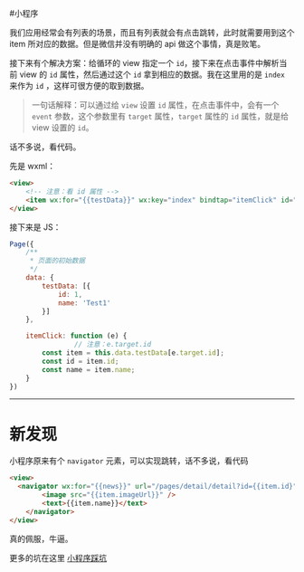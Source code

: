 #小程序

我们应用经常会有列表的场景，而且有列表就会有点击跳转，此时就需要用到这个 item 所对应的数据。但是微信并没有明确的 api 做这个事情，真是败笔。

接下来有个解决方案：给循环的 view 指定一个 `id`，接下来在点击事件中解析当前 view 的 `id` 属性，然后通过这个 `id` 拿到相应的数据。我在这里用的是 `index` 来作为 `id` ，这样可很方便的取到数据。

> 一句话解释：可以通过给 `view` 设置 `id` 属性，在点击事件中，会有一个 `event` 参数，这个参数里有 `target` 属性，`target` 属性的 `id` 属性，就是给 view 设置的 `id`。

话不多说，看代码。

先是 wxml：

```html
<view>
	<!-- 注意：看 id 属性 -->
	<item wx:for="{{testData}}" wx:key="index" bindtap="itemClick" id="{{index}}"></item>
</view>
```

接下来是 JS：

```jsx
Page({
    /**
     * 页面的初始数据
     */
    data: {
        testData: [{
            id: 1,
            name: 'Test1'
        }]
    },

    itemClick: function (e) {
				// 注意：e.target.id
        const item = this.data.testData[e.target.id];
        const id = item.id;
        const name = item.name;
    }
})
```

---

# 新发现

小程序原来有个 `navigator` 元素，可以实现跳转，话不多说，看代码

```html
<view>
  <navigator wx:for="{{news}}" url="/pages/detail/detail?id={{item.id}">
		<image src="{{item.imageUrl}}" />
		<text>{{item.name}}</text>
	</navigator>
</view>
```

真的佩服，牛逼。

更多的坑在这里 [小程序踩坑](小程序踩坑.md)